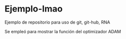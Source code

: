 # Ejemplo-lmao
Ejemplo de repositorio para uso de git, git-hub, RNA 

Se empleó para mostrar la función del optimizador ADAM
